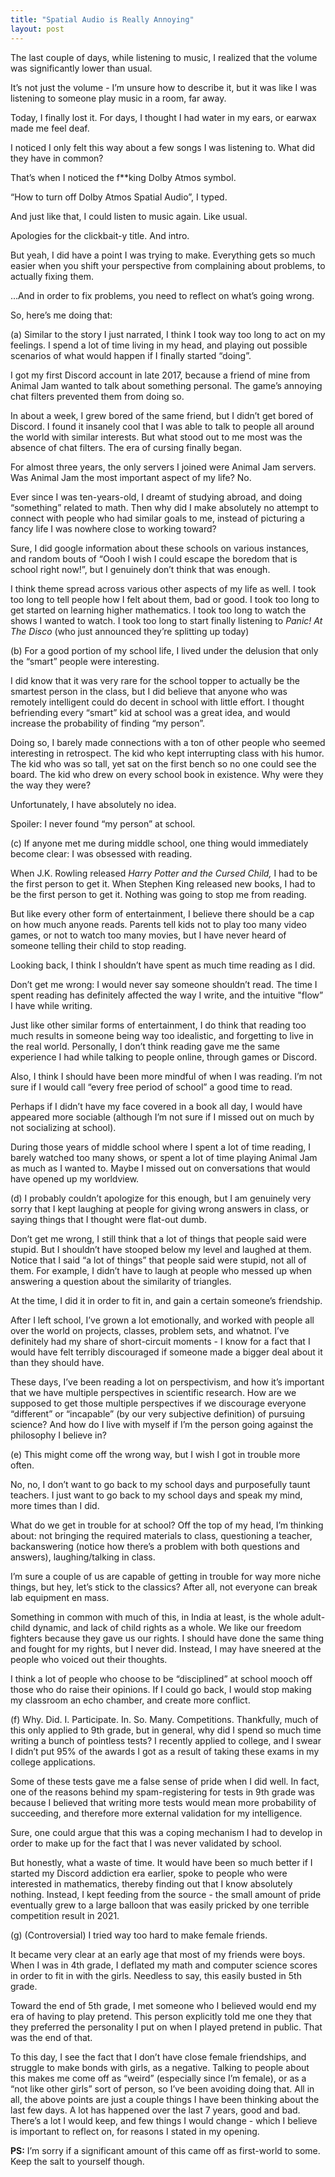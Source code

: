 ```yaml
---
title: "Spatial Audio is Really Annoying"
layout: post
---
```


The last couple of days, while listening to music, I realized that the volume was significantly lower than usual. 

It’s not just the volume - I’m unsure how to describe it, but it was like I was listening to someone play music in a room, far away. 

Today, I finally lost it. For days, I thought I had water in my ears, or earwax made me feel deaf. 

I noticed I only felt this way about a few songs I was listening to. What did they have in common?

That’s when I noticed the f**king Dolby Atmos symbol. 

“How to turn off Dolby Atmos Spatial Audio”, I typed.

And just like that, I could listen to music again. Like usual.


Apologies for the clickbait-y title. And intro. 

But yeah, I did have a point I was trying to make. Everything gets so much easier when you shift your perspective from complaining about problems, to actually fixing them. 

…And in order to fix problems, you need to reflect on what’s going wrong.

So, here’s me doing that:

(a) Similar to the story I just narrated, I think I took way too long to act on my feelings. I spend a lot of time living in my head, and playing out possible scenarios of what would happen if I finally started “doing”.

I got my first Discord account in late 2017, because a friend of mine from Animal Jam wanted to talk about something personal. The game’s annoying chat filters prevented them from doing so.

In about a week, I grew bored of the same friend, but I didn’t get bored of Discord. I found it insanely cool that I was able to talk to people all around the world with similar interests. But what stood out to me most was the absence of chat filters. The era of cursing finally began.

For almost three years, the only servers I joined were Animal Jam servers. Was Animal Jam the most important aspect of my life? No.

Ever since I was ten-years-old, I dreamt of studying abroad, and doing “something” related to math. Then why did I make absolutely no attempt to connect with people who had similar goals to me, instead of picturing a fancy life I was nowhere close to working toward?

Sure, I did google information about these schools on various instances, and random bouts of “Oooh I wish I could escape the boredom that is school right now!”, but I genuinely don’t think that was enough. 

I think theme spread across various other aspects of my life as well. I took too long to tell people how I felt about them, bad or good. I took too long to get started on learning higher mathematics. I took too long to watch the shows I wanted to watch. I took too long to start finally listening to *Panic! At The Disco* (who just announced they’re splitting up today)

(b) For a good portion of my school life, I lived under the delusion that only the “smart” people were interesting.

I did know that it was very rare for the school topper to actually be the smartest person in the class, but I did believe that anyone who was remotely intelligent could do decent in school with little effort. I thought befriending every “smart” kid at school was a great idea, and would increase the probability of finding “my person”.

Doing so, I barely made connections with a ton of other people who seemed interesting in retrospect. The kid who kept interrupting class with his humor. The kid who was so tall, yet sat on the first bench so no one could see the board. The kid who drew on every school book in existence. Why were they the way they were?

Unfortunately, I have absolutely no idea.

Spoiler: I never found “my person” at school.

(c) If anyone met me during middle school, one thing would immediately become clear: I was obsessed with reading.

When J.K. Rowling released *Harry Potter and the Cursed Child,* I had to be the first person to get it. When Stephen King released new books, I had to be the first person to get it. Nothing was going to stop me from reading.

But like every other form of entertainment, I believe there should be a cap on how much anyone reads. Parents tell kids not to play too many video games, or not to watch too many movies, but I have never heard of someone telling their child to stop reading.

Looking back, I think I shouldn’t have spent as much time reading as I did. 

Don’t get me wrong: I would never say someone shouldn’t read. The time I spent reading has definitely affected the way I write, and the intuitive "flow” I have while writing. 

Just like other similar forms of entertainment, I do think that reading too much results in someone being way too idealistic, and forgetting to live in the real world. Personally, I don’t think reading gave me the same experience I had while talking to people online, through games or Discord. 

Also, I think I should have been more mindful of when I was reading. I’m not sure if I would call “every free period of school” a good time to read.

Perhaps if I didn’t have my face covered in a book all day, I would have appeared more sociable (although I’m not sure if I missed out on much by not socializing at school).

During those years of middle school where I spent a lot of time reading, I barely watched too many shows, or spent a lot of time playing Animal Jam as much as I wanted to. Maybe I missed out on conversations that would have opened up my worldview. 

(d) I probably couldn’t apologize for this enough, but I am genuinely very sorry that I kept laughing at people for giving wrong answers in class, or saying things that I thought were flat-out dumb. 

Don’t get me wrong, I still think that a lot of things that people said were stupid. But I shouldn’t have stooped below my level and laughed at them.
Notice that I said “a lot of things” that people said were stupid, not all of them. For example, I didn’t have to laugh at people who messed up when answering a question about the similarity of triangles.

At the time, I did it in order to fit in, and gain a certain someone’s friendship. 

After I left school, I’ve grown a lot emotionally, and worked with people all over the world on projects, classes, problem sets, and whatnot. I’ve definitely had my share of short-circuit moments - I know for a fact that I would have felt terribly discouraged if someone made a bigger deal about it than they should have. 

These days, I’ve been reading a lot on perspectivism, and how it’s important that we have multiple perspectives in scientific research. How are we supposed to get those multiple perspectives if we discourage everyone “different” or “incapable” (by our very subjective definition) of pursuing science?
And how do I live with myself if I’m the person going against the philosophy I believe in?

(e) This might come off the wrong way, but I wish I got in trouble more often.

No, no, I don’t want to go back to my school days and purposefully taunt teachers. I just want to go back to my school days and speak my mind, more times than I did. 

What do we get in trouble for at school? Off the top of my head, I’m thinking about: not bringing the required materials to class, questioning a teacher, backanswering (notice how there’s a problem with both questions and answers), laughing/talking in class.

I’m sure a couple of us are capable of getting in trouble for way more niche things, but hey, let’s stick to the classics? After all, not everyone can break lab equipment en mass.

Something in common with much of this, in India at least, is the whole adult-child dynamic, and lack of child rights as a whole. We like our freedom fighters because they gave us our rights. I should have done the same thing and fought for my rights, but I never did. Instead, I may have sneered at the people who voiced out their thoughts.

I think a lot of people who choose to be “disciplined” at school mooch off those who do raise their opinions. If I could go back, I would stop making my classroom an echo chamber, and create more conflict.

(f) Why. Did. I. Participate. In. So. Many. Competitions. Thankfully, much of this only applied to 9th grade, but in general, why did I spend so much time writing a bunch of pointless tests? I recently applied to college, and I swear I didn’t put 95% of the awards I got as a result of taking these exams in my college applications. 

Some of these tests gave me a false sense of pride when I did well. In fact, one of the reasons behind my spam-registering for tests in 9th grade was because I believed that writing more tests would mean more probability of succeeding, and therefore more external validation for my intelligence.

Sure, one could argue that this was a coping mechanism I had to develop in order to make up for the fact that I was never validated by school. 

But honestly, what a waste of time. It would have been so much better if I started my Discord addiction era earlier, spoke to people who were interested in mathematics, thereby finding out that I know absolutely nothing. Instead, I kept feeding from the source - the small amount of pride eventually grew to a large balloon that was easily pricked by one terrible competition result in 2021.

(g) (Controversial) I tried way too hard to make female friends.

It became very clear at an early age that most of my friends were boys. When I was in 4th grade, I deflated my math and computer science scores in order to fit in with the girls. Needless to say, this easily busted in 5th grade.

Toward the end of 5th grade, I met someone who I believed would end my era of having to play pretend. This person explicitly told me one they that they preferred the personality I put on when I played pretend in public. That was the end of that.

To this day, I see the fact that I don’t have close female friendships, and struggle to make bonds with girls, as a negative. Talking to people about this makes me come off as “weird” (especially since I’m female), or as a “not like other girls” sort of person, so I’ve been avoiding doing that.
All in all, the above points are just a couple things I have been thinking about the last few days. A lot has happened over the last 7 years, good and bad. There’s a lot I would keep, and few things I would change - which I believe is important to reflect on, for reasons I stated in my opening.

**PS:** I’m sorry if a significant amount of this came off as first-world to some. Keep the salt to yourself though.
